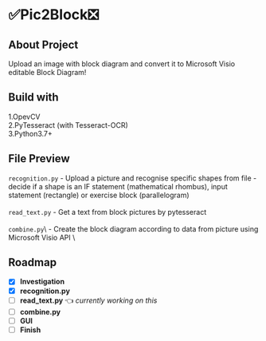 # :white_check_mark:Pic2Block:negative_squared_cross_mark:

## About Project
Upload an image with block diagram and convert it to Microsoft Visio editable Block Diagram!

## Build with
1.OpevCV \
2.PyTesseract (with Tesseract-OCR) \
3.Python3.7+ 

## File Preview

 `recognition.py` - Upload a picture and recognise specific shapes from file - decide if a shape is an IF statement (mathematical rhombus), input statement (rectangle) or exercise block (parallelogram)\
 \
 `read_text.py` - Get a text from block pictures by pytesseract\
 \
 `combine.py`\ - Create the block diagram according to data from picture using Microsoft Visio API
 \

## Roadmap

- [x] **Investigation** 
- [x] **recognition.py**
- [ ] **read_text.py** :point_left: *currently working on this*
- [ ] **combine.py** 
- [ ] **GUI**  
- [ ] **Finish**
